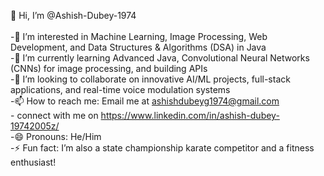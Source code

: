 👋 Hi, I’m @Ashish-Dubey-1974<br>
<br>
-👀 I’m interested in Machine Learning, Image Processing, Web Development, and Data Structures & Algorithms (DSA) in Java<br>
-🌱 I’m currently learning Advanced Java, Convolutional Neural Networks (CNNs) for image processing, and building APIs<br>
-💞️ I’m looking to collaborate on innovative AI/ML projects, full-stack applications, and real-time voice modulation systems<br>
-📫 How to reach me: Email me at ashishdubeyg1974@gmail.com <br>- connect with me on https://www.linkedin.com/in/ashish-dubey-19742005z/<br>
-😄 Pronouns: He/Him<br>
-⚡ Fun fact: I’m also a state championship karate competitor and a fitness enthusiast!<br>
